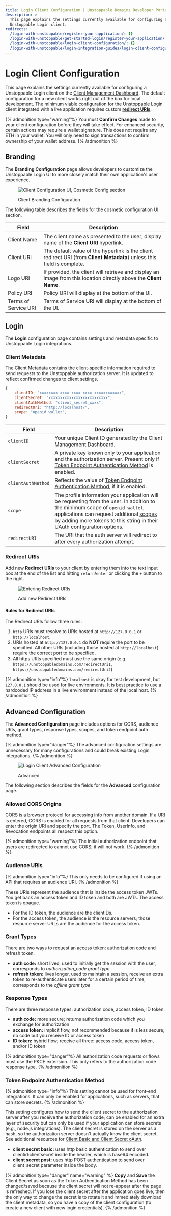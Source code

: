 ```yaml
---
title: Login Client Configuration | Unstoppable Domains Developer Portal
description: >-
  This page explains the settings currently available for configuring a
  Unstoppable Login client.
redirects:
  /login-with-unstoppable/register-your-application/: {}
  /login-with-unstoppable/get-started-login/register-your-application/: {}
  /login-with-unstoppable/login-client-configuration/: {}
  /login-with-unstoppable/login-integration-guides/login-client-configuration/: {}
---
```


# Login Client Configuration

This page explains the settings currently available for configuring a Unstoppable Login client on the [Client Management Dashboard](https://dashboard.auth.unstoppabledomains.com). The default configuration for a new client works right out of the box for local development. The minimum viable configuration for the Unstoppable Login client integrated with a live application requires custom [**redirect URIs**](#redirect-uris).

{% admonition type="warning"%}
You must **Confirm Changes** made to your client configuration before they will take effect. For enhanced security, certain actions may require a wallet signature. This does not require any ETH in your wallet. You will only need to sign transactions to confirm ownership of your wallet address.
{% /admonition %}

## Branding

The **Branding Configuration** page allows developers to customize the Unstoppable Login UI to more closely match their own application's user experience.

<figure>

![Client Configuration UI, Cosmetic Config section](/images/login-client-config-branding.png "#width=50%")

<figcaption>Client Branding Configuration</figcaption>
</figure>

The following table describes the fields for the cosmetic configuration UI section.

| Field                | Description                                                                                                             |
| -------------------- | ----------------------------------------------------------------------------------------------------------------------- |
| Client Name          | The client name as presented to the user; display name of the **Client URI** hyperlink.                                 |
| Client URI           | The default value of the hyperlink is the client redirect URI (from **Client Metadata**) unless this field is complete. |
| Logo URI             | If provided, the client will retrieve and display an image from this location directly above the **Client Name**.       |
| Policy URI           | Policy URI will display at the bottom of the UI.                                                                        |
| Terms of Service URI | Terms of Service URI will display at the bottom of the UI.                                                              |

## Login

The **Login** configuration page contains settings and metadata specific to Unstoppable Login integrations.

### Client Metadata

The Client Metadata contains the client-specific information required to send requests to the Unstoppable authorization server. It is updated to reflect confirmed changes to client settings.

```javascript
{
    clientID: "xxxxxxxx-xxxx-xxxx-xxxx-xxxxxxxxxxxx",
    clientSecret: "xxxxxxxxxxxxxxxxxxxxxxxxxx",
    clientAuthMethod: "client_secret_xxxx",
    redirectUri: "http://localhost/",
    scope: "openid wallet",
}
```

| Field              | Description                                                                                                                                                                                                                                                                               |
| ------------------ | ----------------------------------------------------------------------------------------------------------------------------------------------------------------------------------------------------------------------------------------------------------------------------------------- |
| `clientID`         | Your unique Client ID generated by the Client Management Dashboard.                                                                                                                                                                                                                       |
| `clientSecret`     | A private key known only to your application and the authorization server. Present only if [Token Endpoint Authentication Method](#token-endpoint-authentication-method) is enabled.                                                                                                      |
| `clientAuthMethod` | Reflects the value of [Token Endpoint Authentication Method](#token-endpoint-authentication-method), if it is enabled.                                                                                                                                                                    |
| `scope`            | The profile information your application will be requesting from the user. In addition to the minimum scope of `openid wallet`, applications can request additional [scopes](/identity/guides/login-scopes.md) by adding more tokens to this string in their UAuth configuration options. |
| `redirectURI`      | The URI that the auth server will redirect to after every authorization attempt.                                                                                                                                                                                                          |

### Redirect URIs

Add new **Redirect URIs** to your client by entering them into the text input box at the end of the list and hitting `return`/`enter` or clicking the `+` button to the right.

<figure>

![Entering Redirect URIs](/images/login-enter-redirect-uris.gif "#width=70%")

<figcaption>Add new Redirect URIs</figcaption>
</figure>

#### Rules for Redirect URIs

The Redirect URIs follow three rules:

1. `http` URIs must resolve to URIs hosted at `http://127.0.0.1` or `http://localhost`.
2. URIs hosted at `http://127.0.0.1` do **NOT** require the port to be specified. All other URIs (including those hosted at `http://localhost`) require the correct port to be specified.
3. All https URIs specified must use the same origin (e.g. `https://unstoppabledomains.com/redirectUri1`, `https://unstoppabledomains.com/redirectUri2`)

{% admonition type="info"%}
`localhost` is okay for test development, but `127.0.0.1` should be used for live environments. It is best practice to use a hardcoded IP address in a live environment instead of the local host.
{% /admonition %}

## Advanced Configuration

The **Advanced Configuration** page includes options for CORS, audience URIs, grant types, response types, scopes, and token endpoint auth method.

{% admonition type="danger"%}
The advanced configuration settings are unnecessary for many configurations and could break existing Login integrations.
{% /admonition %}

<figure>

![Login Client Advanced Configuration](/images/login-client-advanced-config.png "#width=50%")

<figcaption>Advanced</figcaption>
</figure>

The following section describes the fields for the **Advanced** configuration page.

### Allowed CORS Origins

CORS is a browser protocol for accessing info from another domain. If a URI is entered, CORS is enabled for all requests from that client. Developers can enter the origin URI and specify the port. The Token, UserInfo, and Revocation endpoints all respect this option.

{% admonition type="warning"%}
The initial authorization endpoint that users are redirected to cannot use CORS; it will not work.
{% /admonition %}

### Audience URIs

{% admonition type="info"%}
This only needs to be configured if using an API that requires an audience URI.
{% /admonition %}

These URIs represent the audience that is inside the access token JWTs. You get back an access token and ID token and both are JWTs. The access token is opaque.

- For the ID token, the audience are the clientIDs.
- For the access token, the audience is the resource servers; those resource server URLs are the audience for the access token.

### Grant Types

There are two ways to request an access token: authorization code and refresh token.

- **auth code:** short lived, used to initially get the session with the user, corresponds to _authorization_code grant type_
- **refresh token:** lives longer, used to maintain a session, receive an extra token to re-authenticate users later for a certain period of time, corresponds to the _offline grant type_

### Response Types

There are three response types: authorization code, access token, ID token.

- **auth code:** more secure; returns authorization code which you exchange for authorization
- **access token:** implicit flow, not recommended because it is less secure; no code but you receive ID or access token
- **ID token:** hybrid flow; receive all three: access code, access token, and/or ID token

{% admonition type="danger"%}
All authorization code requests or flows must use the PKCE extension. This only refers to the authorization code response type.
{% /admonition %}

### Token Endpoint Authentication Method

{% admonition type="info"%}
This setting cannot be used for front-end integrations. It can only be enabled for applications, such as servers, that can store secrets.
{% /admonition %}

This setting configures how to send the client secret to the authorization server after you receive the authorization code; can be enabled for an extra layer of security but can only be used if your application can store secrets (e.g., node.js integrations). The client secret is stored on the server as a hash, so the authorization server doesn't actually know the client secret. See additional resources for [Client Basic and Client Secret oAuth](https://datatracker.ietf.org/doc/html/rfc6749#section-2.3.1).

- **client secret basic:** uses http basic authentication to send over clientid:clientsecret inside the header, which is base64 encoded.
- **client secret post:** uses http POST authentication to send over client_secret parameter inside the body.

{% admonition type="danger" name="warning" %}
**Copy** and **Save** the Client Secret as soon as the Token Authentication Method has been changed/saved because the client secret will not re-appear after the page is refreshed. If you lose the client secret after the application goes live, then the only way to change the secret is to rotate it and immediately download the client metadata, so you have a copy of the client configuration (to create a new client with new login credentials).
{% /admonition %}
